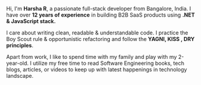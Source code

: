<p>Hi, I'm <b>Harsha R</b>, a passionate full-stack developer from Bangalore, India. I have over <b>12 years of experience</b> in building B2B SaaS products using <b> .NET & JavaScript stack. </b>  

I care about writing clean, readable & understandable code. I practice the Boy Scout rule & opportunistic refactoring and follow the <b>YAGNI, KISS , DRY principles</b>. 

Apart from work, I like to spend time with my family and play with my 2-year-old. I utilize my free time to read Software Engineering books, tech blogs, articles, or videos to keep up with latest happenings in technology landscape.
